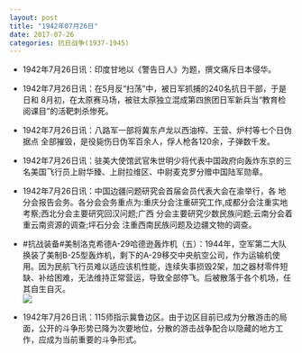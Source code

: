 ```yaml
---
layout: post
title: "1942年07月26日"
date: 2017-07-26
categories: 抗日战争(1937-1945)
---
```


<meta name="referrer" content="no-referrer" />

- 1942年7月26日讯：印度甘地以《警告日人》为题，撰文痛斥日本侵华。 

- 1942年7月26日讯：在5月反“扫荡”中，被日军抓捕的240名抗日干部，于是日和 8月初，在太原赛马场，被驻太原独立混成第四旅团日军新兵当“教育检阅课目”的活靶刺杀惨死。 

- 1942年7月26日讯：八路军一部将冀东卢龙以西油榨、王营、炉村等七个日伪据点 全部摧毁，是役毙伤日伪军百余人，俘人枪各120余，子弹数千发。 

- 1942年7月26日讯：驻美大使馆武官朱世明少将代表中国政府向轰炸东京的三名美国飞行员上尉华臻、上尉拉维区、中尉麦克罗分赠中国陆军勋章。 

- 1942年7月26日讯：中国边疆问题研究会首届会员代表大会在渝举行，各 地分会报告会务。各分会会务重点为:重庆分会注重研究工作,成都分会注重实地考察;西北分会主要研究回汉问题;广西 分会主要研究少数民族问题;云南分会着重云南资源的调查;坪石分会 注重西南民族问题及边疆文物的调查。 

- #抗战装备#美制洛克希德A-29哈德逊轰炸机（五）：1944年，空军第二大队换装了美制B-25型轰炸机，剩下的A-29移交中央航空公司，作为运输机使用。因为民航飞行员难以适应该机性能，连续失事损毁2架，加之器材零件短缺、补给困难，无法维持正常营运，导致全部停飞。后被散落于各个机场，任其自生自灭。 <br/><img src="https://wx2.sinaimg.cn/large/aca367d8ly1fhx22616tyj20b40sz42g.jpg" />

- 1942年7月26日讯：115师指示冀鲁边区。由于边区目前已成为分散游击的局面，公开的斗争形势已降为次要地位，分散的游击战争配合以隐藏的地方工作，应成为当前重要的斗争形式。 

